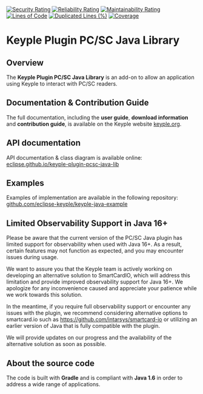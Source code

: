 [![Security Rating](https://sonarcloud.io/api/project_badges/measure?project=eclipse_keyple-plugin-pcsc-java-lib&metric=security_rating)](https://sonarcloud.io/summary/new_code?id=eclipse_keyple-plugin-pcsc-java-lib)
[![Reliability Rating](https://sonarcloud.io/api/project_badges/measure?project=eclipse_keyple-plugin-pcsc-java-lib&metric=reliability_rating)](https://sonarcloud.io/summary/new_code?id=eclipse_keyple-plugin-pcsc-java-lib)
[![Maintainability Rating](https://sonarcloud.io/api/project_badges/measure?project=eclipse_keyple-plugin-pcsc-java-lib&metric=sqale_rating)](https://sonarcloud.io/summary/new_code?id=eclipse_keyple-plugin-pcsc-java-lib)
[![Lines of Code](https://sonarcloud.io/api/project_badges/measure?project=eclipse_keyple-plugin-pcsc-java-lib&metric=ncloc)](https://sonarcloud.io/summary/new_code?id=eclipse_keyple-plugin-pcsc-java-lib)
[![Duplicated Lines (%)](https://sonarcloud.io/api/project_badges/measure?project=eclipse_keyple-plugin-pcsc-java-lib&metric=duplicated_lines_density)](https://sonarcloud.io/summary/new_code?id=eclipse_keyple-plugin-pcsc-java-lib)
[![Coverage](https://sonarcloud.io/api/project_badges/measure?project=eclipse_keyple-plugin-pcsc-java-lib&metric=coverage)](https://sonarcloud.io/summary/new_code?id=eclipse_keyple-plugin-pcsc-java-lib)

# Keyple Plugin PC/SC Java Library

## Overview

The **Keyple Plugin PC/SC Java Library** is an add-on to allow an application using Keyple to interact with PC/SC 
readers.

## Documentation & Contribution Guide

The full documentation, including the **user guide**, **download information** and **contribution guide**, is available 
on the Keyple website [keyple.org](https://keyple.org).

## API documentation

API documentation & class diagram is available online: 
[eclipse.github.io/keyple-plugin-pcsc-java-lib](https://eclipse.github.io/keyple-plugin-pcsc-java-lib)

## Examples

Examples of implementation are available in the following repository: 
[github.com/eclipse-keyple/keyple-java-example](https://github.com/eclipse-keyple/keyple-java-example)

##  Limited Observability Support in Java 16+
Please be aware that the current version of the PC/SC Java plugin has limited support for observability when used with 
Java 16+. 
As a result, certain features may not function as expected, and you may encounter issues during usage.

We want to assure you that the Keyple team is actively working on developing an alternative solution to SmartCardIO, 
which will address this limitation and provide improved observability support for Java 16+. 
We apologize for any inconvenience caused and appreciate your patience while we work towards this solution.

In the meantime, if you require full observability support or encounter any issues with the plugin, we recommend 
considering alternative options to smartcard.io such as https://github.com/intarsys/smartcard-io or utilizing an earlier 
version of Java that is fully compatible with the plugin.

We will provide updates on our progress and the availability of the alternative solution as soon as possible.

## About the source code

The code is built with **Gradle** and is compliant with **Java 1.6** in order to address a wide range of applications.